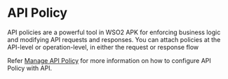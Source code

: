 # API Policy

API policies are a powerful tool in WSO2 APK for enforcing business logic and modifying API requests and responses. You can attach policies at the API-level or operation-level, in either the request or response flow

Refer [Manage API Policy](../../create-api/create-and-attach-api-policies/api-policies-overview/) for more information on how to configure API Policy with API.